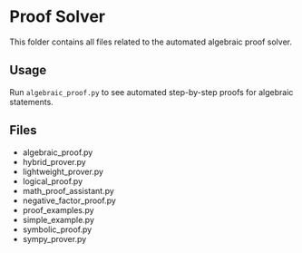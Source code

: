 # Proof Solver

This folder contains all files related to the automated algebraic proof solver.

## Usage
Run `algebraic_proof.py` to see automated step-by-step proofs for algebraic statements.

## Files
- algebraic_proof.py
- hybrid_prover.py
- lightweight_prover.py
- logical_proof.py
- math_proof_assistant.py
- negative_factor_proof.py
- proof_examples.py
- simple_example.py
- symbolic_proof.py
- sympy_prover.py
